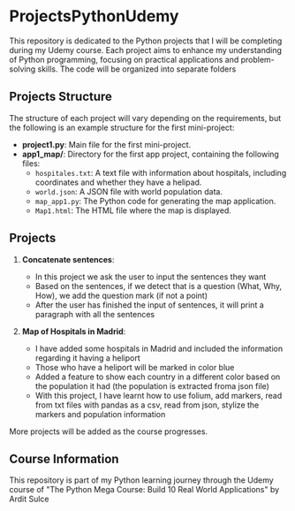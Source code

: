 # ProjectsPythonUdemy

This repository is dedicated to the Python projects that I will be completing during my Udemy course. Each project aims to enhance my understanding of Python programming, focusing on practical applications and problem-solving skills. The code will be organized into separate folders

## Projects Structure

The structure of each project will vary depending on the requirements, but the following is an example structure for the first mini-project:

- **project1.py**: Main file for the first mini-project.
- **app1_map/**: Directory for the first app project, containing the following files:
  - `hospitales.txt`: A text file with information about hospitals, including coordinates and whether they have a helipad.
  - `world.json`: A JSON file with world population data.
  - `map_app1.py`: The Python code for generating the map application.
  - `Map1.html`: The HTML file where the map is displayed.

## Projects
1. **Concatenate sentences**: 
   -  In this project we ask the user to input the sentences they want
   - Based on the sentences, if we detect that is a question (What, Why, How), we add the question mark (if not a point)
   - After the user has finished the input of sentences, it will print a paragraph with all the sentences

2. **Map of Hospitals in Madrid**: 
   - I have added some hospitals in Madrid and included the information regarding it having a heliport
   - Those who have a heliport will be marked in color blue
   - Added a feature to show each country in a different color based on the population it had (the population is extracted froma json file)
   - With this project, I have learnt how to use folium, add markers, read from txt files with pandas as a csv, read from json, stylize the markers and population information

More projects will be added as the course progresses.

## Course Information

This repository is part of my Python learning journey through the Udemy course of "The Python Mega Course: Build 10 Real World Applications" by Ardit Sulce
